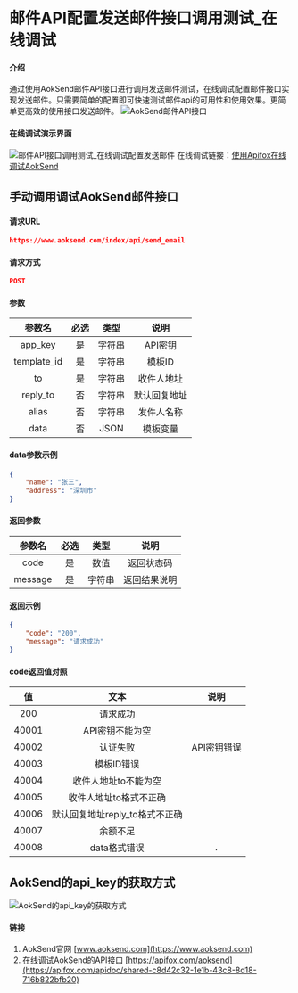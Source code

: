 # 邮件API配置发送邮件接口调用测试_在线调试

#### 介绍
通过使用AokSend邮件API接口进行调用发送邮件测试，在线调试配置邮件接口实现发送邮件。只需要简单的配置即可快速测试邮件api的可用性和使用效果。更简单更高效的使用接口发送邮件。
![AokSend邮件API接口](https://gitee.com/aoksend/emailsend/raw/master/aaa.png)
#### 在线调试演示界面
![邮件API接口调用测试_在线调试配置发送邮件](https://gitee.com/aoksend/emailsend/raw/master/pic/Pic_20240518_182740.jpg)
在线调试链接：[使用Apifox在线调试AokSend](https://apifox.com/apidoc/shared-c8d42c32-1e1b-43c8-8d18-716b822bfb20)

## 手动调用调试AokSend邮件接口

#### 请求URL
```json
https://www.aoksend.com/index/api/send_email
```
#### 请求方式
```json
POST
```
#### 参数

| 参数名 | 必选 | 类型 | 说明 |  
| :--: | :--: | :--: | :--: |  
| app_key | 是 | 字符串 | API密钥 |  
| template_id | 是 | 字符串 | 模板ID |  
| to | 是 | 字符串 | 收件人地址 |  
| reply_to | 否 | 字符串 | 默认回复地址 |  
| alias | 否 | 字符串 | 发件人名称 |  
| data | 否 | JSON | 模板变量 |

#### data参数示例

```json  
{  
    "name": "张三",  
    "address": "深圳市"  
}
```

#### 返回参数

| 参数名 | 必选 | 类型 | 说明 |  
| :--: | :--: | :--: | :--: |  
| code | 是 | 数值 | 返回状态码 |  
| message | 是 | 字符串 | 返回结果说明 |

#### 返回示例

```json  
{  
    "code": "200",  
    "message": "请求成功"  
}
```

#### code返回值对照

| 值 | 文本 | 说明 |  
| :---: | :---: | :---: |  
| 200 | 请求成功 |  |  
| 40001 | API密钥不能为空 |  |  
| 40002 | 认证失败 | API密钥错误 |  
| 40003 | 模板ID错误 |  |  
| 40004 | 收件人地址to不能为空 |  |  
| 40005 | 收件人地址to格式不正确 |  |  
| 40006 | 默认回复地址reply_to格式不正确 |  |  
| 40007 | 余额不足 |  |  
| 40008 | data格式错误 | . |

## AokSend的api_key的获取方式
![AokSend的api_key的获取方式](https://gitee.com/aoksend/emailsend/raw/master/pic/%E5%BC%80%E5%8F%91%E6%B5%81%E7%A8%8B%E5%9B%BE2.jpg)

#### 链接

1.  AokSend官网 [www.aoksend.com](https://www.aoksend.com)
2.  在线调试AokSend的API接口 [https://apifox.com/aoksend](https://apifox.com/apidoc/shared-c8d42c32-1e1b-43c8-8d18-716b822bfb20) 

